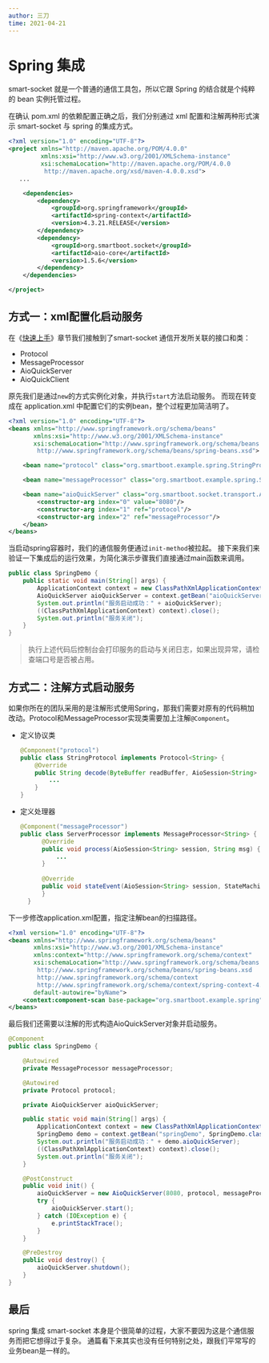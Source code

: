 ```yaml
---
author: 三刀
time: 2021-04-21
---
```

# Spring 集成
smart-socket 就是一个普通的通信工具包，所以它跟 Spring 的结合就是个纯粹的 bean 实例托管过程。

在确认 pom.xml 的依赖配置正确之后，我们分别通过 xml 配置和注解两种形式演示 smart-socket 与 spring 的集成方式。
```xml
<?xml version="1.0" encoding="UTF-8"?>
<project xmlns="http://maven.apache.org/POM/4.0.0"
         xmlns:xsi="http://www.w3.org/2001/XMLSchema-instance"
         xsi:schemaLocation="http://maven.apache.org/POM/4.0.0
          http://maven.apache.org/xsd/maven-4.0.0.xsd">
   ...

    <dependencies>
        <dependency>
            <groupId>org.springframework</groupId>
            <artifactId>spring-context</artifactId>
            <version>4.3.21.RELEASE</version>
        </dependency>
        <dependency>
            <groupId>org.smartboot.socket</groupId>
            <artifactId>aio-core</artifactId>
            <version>1.5.6</version>
        </dependency>
    </dependencies>

</project>
```

## 方式一：xml配置化启动服务

在《[快速上手](getting-started.md)》章节我们接触到了smart-socket 通信开发所关联的接口和类：  
- Protocol
- MessageProcessor
- AioQuickServer
- AioQuickClient

原先我们是通过`new`的方式实例化对象，并执行`start`方法启动服务。
而现在转变成在 application.xml 中配置它们的实例bean，整个过程更加简洁明了。

```xml
<?xml version="1.0" encoding="UTF-8"?>
<beans xmlns="http://www.springframework.org/schema/beans"
       xmlns:xsi="http://www.w3.org/2001/XMLSchema-instance"
       xsi:schemaLocation="http://www.springframework.org/schema/beans
        http://www.springframework.org/schema/beans/spring-beans.xsd">

    <bean name="protocol" class="org.smartboot.example.spring.StringProtocol"/>

    <bean name="messageProcessor" class="org.smartboot.example.spring.ServerProcessor"/>

    <bean name="aioQuickServer" class="org.smartboot.socket.transport.AioQuickServer" init-method="start" destroy-method="shutdown">
        <constructor-arg index="0" value="8080"/>
        <constructor-arg index="1" ref="protocol"/>
        <constructor-arg index="2" ref="messageProcessor"/>
    </bean>
</beans>
```

当启动spring容器时，我们的通信服务便通过`init-method`被拉起。
接下来我们来验证一下集成后的运行效果，为简化演示步骤我们直接通过main函数来调用。

```java
public class SpringDemo {
    public static void main(String[] args) {
        ApplicationContext context = new ClassPathXmlApplicationContext("application.xml");
        AioQuickServer aioQuickServer = context.getBean("aioQuickServer", AioQuickServer.class);
        System.out.println("服务启动成功：" + aioQuickServer);
        ((ClassPathXmlApplicationContext) context).close();
        System.out.println("服务关闭");
    }
}
```
> 执行上述代码后控制台会打印服务的启动与关闭日志，如果出现异常，请检查端口号是否被占用。

## 方式二：注解方式启动服务

如果你所在的团队采用的是注解形式使用Spring，那我们需要对原有的代码稍加改动。Protocol和MessageProcessor实现类需要加上注解`@Component`。

- 定义协议类

  ```java
  @Component("protocol")
  public class StringProtocol implements Protocol<String> {
      @Override
      public String decode(ByteBuffer readBuffer, AioSession<String> session) {
          ...
      }
  }
  ```

- 定义处理器

  ```java
  @Component("messageProcessor")
  public class ServerProcessor implements MessageProcessor<String> {
        @Override
        public void process(AioSession<String> session, String msg) {
            ...
        }
    
        @Override
        public void stateEvent(AioSession<String> session, StateMachineEnum stateMachineEnum, Throwable throwable) {
        }
    }
  ```

下一步修改application.xml配置，指定注解bean的扫描路径。

```xml
<?xml version="1.0" encoding="UTF-8"?>
<beans xmlns="http://www.springframework.org/schema/beans"
       xmlns:xsi="http://www.w3.org/2001/XMLSchema-instance"
       xmlns:context="http://www.springframework.org/schema/context"
       xsi:schemaLocation="http://www.springframework.org/schema/beans
        http://www.springframework.org/schema/beans/spring-beans.xsd
        http://www.springframework.org/schema/context
        http://www.springframework.org/schema/context/spring-context-4.0.xsd"
       default-autowire="byName">
    <context:component-scan base-package="org.smartboot.example.spring"/>
</beans>
```

最后我们还需要以注解的形式构造AioQuickServer对象并启动服务。

```java
@Component
public class SpringDemo {

    @Autowired
    private MessageProcessor messageProcessor;

    @Autowired
    private Protocol protocol;

    private AioQuickServer aioQuickServer;

    public static void main(String[] args) {
        ApplicationContext context = new ClassPathXmlApplicationContext("application.xml");
        SpringDemo demo = context.getBean("springDemo", SpringDemo.class);
        System.out.println("服务启动成功：" + demo.aioQuickServer);
        ((ClassPathXmlApplicationContext) context).close();
        System.out.println("服务关闭");
    }

    @PostConstruct
    public void init() {
        aioQuickServer = new AioQuickServer(8080, protocol, messageProcessor);
        try {
            aioQuickServer.start();
        } catch (IOException e) {
            e.printStackTrace();
        }
    }

    @PreDestroy
    public void destroy() {
        aioQuickServer.shutdown();
    }
}
```
## 最后
spring 集成 smart-socket 本身是个很简单的过程，大家不要因为这是个通信服务而把它想得过于复杂。
通篇看下来其实也没有任何特别之处，跟我们平常写的业务bean是一样的。
